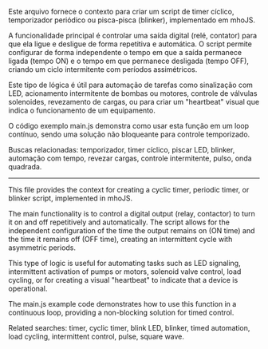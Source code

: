 Este arquivo fornece o contexto para criar um script de timer cíclico, temporizador periódico ou pisca-pisca (blinker), implementado em mhoJS.

A funcionalidade principal é controlar uma saída digital (relé, contator) para que ela ligue e desligue de forma repetitiva e automática. O script permite configurar de forma independente o tempo em que a saída permanece ligada (tempo ON) e o tempo em que permanece desligada (tempo OFF), criando um ciclo intermitente com períodos assimétricos.

Este tipo de lógica é útil para automação de tarefas como sinalização com LED, acionamento intermitente de bombas ou motores, controle de válvulas solenoides, revezamento de cargas, ou para criar um "heartbeat" visual que indica o funcionamento de um equipamento.

O código exemplo main.js demonstra como usar esta função em um loop contínuo, sendo uma solução não bloqueante para controle temporizado.

Buscas relacionadas: temporizador, timer cíclico, piscar LED, blinker, automação com tempo, revezar cargas, controle intermitente, pulso, onda quadrada.

--------------------------------

This file provides the context for creating a cyclic timer, periodic timer, or blinker script, implemented in mhoJS.

The main functionality is to control a digital output (relay, contactor) to turn it on and off repetitively and automatically. The script allows for the independent configuration of the time the output remains on (ON time) and the time it remains off (OFF time), creating an intermittent cycle with asymmetric periods.

This type of logic is useful for automating tasks such as LED signaling, intermittent activation of pumps or motors, solenoid valve control, load cycling, or for creating a visual "heartbeat" to indicate that a device is operational.

The main.js example code demonstrates how to use this function in a continuous loop, providing a non-blocking solution for timed control.

Related searches: timer, cyclic timer, blink LED, blinker, timed automation, load cycling, intermittent control, pulse, square wave.